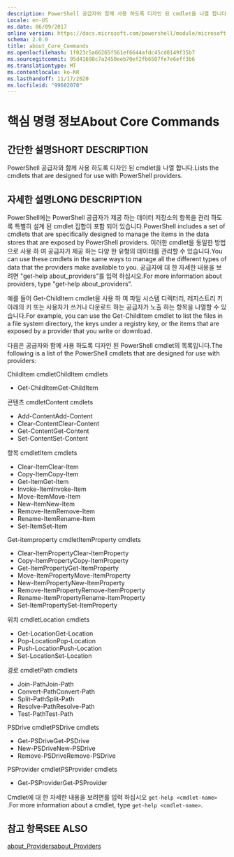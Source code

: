 ```yaml
---
description: PowerShell 공급자와 함께 사용 하도록 디자인 된 cmdlet을 나열 합니다.
Locale: en-US
ms.date: 06/09/2017
online version: https://docs.microsoft.com/powershell/module/microsoft.powershell.core/about/about_core_commands?view=powershell-7.2&WT.mc_id=ps-gethelp
schema: 2.0.0
title: about_Core_Commands
ms.openlocfilehash: 1f023c5a66265f561ef6644afdc45cd0149f35b7
ms.sourcegitcommit: 95d41698c7a2450eeb70ef2fb6507fe7e6eff3b6
ms.translationtype: MT
ms.contentlocale: ko-KR
ms.lasthandoff: 11/17/2020
ms.locfileid: "99602070"
---
```

# <a name="about-core-commands"></a><span data-ttu-id="6639d-103">핵심 명령 정보</span><span class="sxs-lookup"><span data-stu-id="6639d-103">About Core Commands</span></span>

## <a name="short-description"></a><span data-ttu-id="6639d-104">간단한 설명</span><span class="sxs-lookup"><span data-stu-id="6639d-104">SHORT DESCRIPTION</span></span>
<span data-ttu-id="6639d-105">PowerShell 공급자와 함께 사용 하도록 디자인 된 cmdlet을 나열 합니다.</span><span class="sxs-lookup"><span data-stu-id="6639d-105">Lists the cmdlets that are designed for use with PowerShell providers.</span></span>

## <a name="long-description"></a><span data-ttu-id="6639d-106">자세한 설명</span><span class="sxs-lookup"><span data-stu-id="6639d-106">LONG DESCRIPTION</span></span>

<span data-ttu-id="6639d-107">PowerShell에는 PowerShell 공급자가 제공 하는 데이터 저장소의 항목을 관리 하도록 특별히 설계 된 cmdlet 집합이 포함 되어 있습니다.</span><span class="sxs-lookup"><span data-stu-id="6639d-107">PowerShell includes a set of cmdlets that are specifically designed to manage the items in the data stores that are exposed by PowerShell providers.</span></span>
<span data-ttu-id="6639d-108">이러한 cmdlet을 동일한 방법으로 사용 하 여 공급자가 제공 하는 다양 한 유형의 데이터를 관리할 수 있습니다.</span><span class="sxs-lookup"><span data-stu-id="6639d-108">You can use these cmdlets in the same ways to manage all the different types of data that the providers make available to you.</span></span> <span data-ttu-id="6639d-109">공급자에 대 한 자세한 내용을 보려면 "get-help about_providers"를 입력 하십시오.</span><span class="sxs-lookup"><span data-stu-id="6639d-109">For more information about providers, type "get-help about_providers".</span></span>

<span data-ttu-id="6639d-110">예를 들어 Get-ChildItem cmdlet을 사용 하 여 파일 시스템 디렉터리, 레지스트리 키 아래의 키 또는 사용자가 쓰거나 다운로드 하는 공급자가 노출 하는 항목을 나열할 수 있습니다.</span><span class="sxs-lookup"><span data-stu-id="6639d-110">For example, you can use the Get-ChildItem cmdlet to list the files in a file system directory, the keys under a registry key, or the items that are exposed by a provider that you write or download.</span></span>

<span data-ttu-id="6639d-111">다음은 공급자와 함께 사용 하도록 디자인 된 PowerShell cmdlet의 목록입니다.</span><span class="sxs-lookup"><span data-stu-id="6639d-111">The following is a list of the PowerShell cmdlets that are designed for use with providers:</span></span>

<span data-ttu-id="6639d-112">ChildItem cmdlet</span><span class="sxs-lookup"><span data-stu-id="6639d-112">ChildItem cmdlets</span></span>

- <span data-ttu-id="6639d-113">Get-ChildItem</span><span class="sxs-lookup"><span data-stu-id="6639d-113">Get-ChildItem</span></span>

<span data-ttu-id="6639d-114">콘텐츠 cmdlet</span><span class="sxs-lookup"><span data-stu-id="6639d-114">Content cmdlets</span></span>

- <span data-ttu-id="6639d-115">Add-Content</span><span class="sxs-lookup"><span data-stu-id="6639d-115">Add-Content</span></span>
- <span data-ttu-id="6639d-116">Clear-Content</span><span class="sxs-lookup"><span data-stu-id="6639d-116">Clear-Content</span></span>
- <span data-ttu-id="6639d-117">Get-Content</span><span class="sxs-lookup"><span data-stu-id="6639d-117">Get-Content</span></span>
- <span data-ttu-id="6639d-118">Set-Content</span><span class="sxs-lookup"><span data-stu-id="6639d-118">Set-Content</span></span>

<span data-ttu-id="6639d-119">항목 cmdlet</span><span class="sxs-lookup"><span data-stu-id="6639d-119">Item cmdlets</span></span>

- <span data-ttu-id="6639d-120">Clear-Item</span><span class="sxs-lookup"><span data-stu-id="6639d-120">Clear-Item</span></span>
- <span data-ttu-id="6639d-121">Copy-Item</span><span class="sxs-lookup"><span data-stu-id="6639d-121">Copy-Item</span></span>
- <span data-ttu-id="6639d-122">Get-Item</span><span class="sxs-lookup"><span data-stu-id="6639d-122">Get-Item</span></span>
- <span data-ttu-id="6639d-123">Invoke-Item</span><span class="sxs-lookup"><span data-stu-id="6639d-123">Invoke-Item</span></span>
- <span data-ttu-id="6639d-124">Move-Item</span><span class="sxs-lookup"><span data-stu-id="6639d-124">Move-Item</span></span>
- <span data-ttu-id="6639d-125">New-Item</span><span class="sxs-lookup"><span data-stu-id="6639d-125">New-Item</span></span>
- <span data-ttu-id="6639d-126">Remove-Item</span><span class="sxs-lookup"><span data-stu-id="6639d-126">Remove-Item</span></span>
- <span data-ttu-id="6639d-127">Rename-Item</span><span class="sxs-lookup"><span data-stu-id="6639d-127">Rename-Item</span></span>
- <span data-ttu-id="6639d-128">Set-Item</span><span class="sxs-lookup"><span data-stu-id="6639d-128">Set-Item</span></span>

<span data-ttu-id="6639d-129">Get-itemproperty cmdlet</span><span class="sxs-lookup"><span data-stu-id="6639d-129">ItemProperty cmdlets</span></span>

- <span data-ttu-id="6639d-130">Clear-ItemProperty</span><span class="sxs-lookup"><span data-stu-id="6639d-130">Clear-ItemProperty</span></span>
- <span data-ttu-id="6639d-131">Copy-ItemProperty</span><span class="sxs-lookup"><span data-stu-id="6639d-131">Copy-ItemProperty</span></span>
- <span data-ttu-id="6639d-132">Get-ItemProperty</span><span class="sxs-lookup"><span data-stu-id="6639d-132">Get-ItemProperty</span></span>
- <span data-ttu-id="6639d-133">Move-ItemProperty</span><span class="sxs-lookup"><span data-stu-id="6639d-133">Move-ItemProperty</span></span>
- <span data-ttu-id="6639d-134">New-ItemProperty</span><span class="sxs-lookup"><span data-stu-id="6639d-134">New-ItemProperty</span></span>
- <span data-ttu-id="6639d-135">Remove-ItemProperty</span><span class="sxs-lookup"><span data-stu-id="6639d-135">Remove-ItemProperty</span></span>
- <span data-ttu-id="6639d-136">Rename-ItemProperty</span><span class="sxs-lookup"><span data-stu-id="6639d-136">Rename-ItemProperty</span></span>
- <span data-ttu-id="6639d-137">Set-ItemProperty</span><span class="sxs-lookup"><span data-stu-id="6639d-137">Set-ItemProperty</span></span>

<span data-ttu-id="6639d-138">위치 cmdlet</span><span class="sxs-lookup"><span data-stu-id="6639d-138">Location cmdlets</span></span>

- <span data-ttu-id="6639d-139">Get-Location</span><span class="sxs-lookup"><span data-stu-id="6639d-139">Get-Location</span></span>
- <span data-ttu-id="6639d-140">Pop-Location</span><span class="sxs-lookup"><span data-stu-id="6639d-140">Pop-Location</span></span>
- <span data-ttu-id="6639d-141">Push-Location</span><span class="sxs-lookup"><span data-stu-id="6639d-141">Push-Location</span></span>
- <span data-ttu-id="6639d-142">Set-Location</span><span class="sxs-lookup"><span data-stu-id="6639d-142">Set-Location</span></span>

<span data-ttu-id="6639d-143">경로 cmdlet</span><span class="sxs-lookup"><span data-stu-id="6639d-143">Path cmdlets</span></span>

- <span data-ttu-id="6639d-144">Join-Path</span><span class="sxs-lookup"><span data-stu-id="6639d-144">Join-Path</span></span>
- <span data-ttu-id="6639d-145">Convert-Path</span><span class="sxs-lookup"><span data-stu-id="6639d-145">Convert-Path</span></span>
- <span data-ttu-id="6639d-146">Split-Path</span><span class="sxs-lookup"><span data-stu-id="6639d-146">Split-Path</span></span>
- <span data-ttu-id="6639d-147">Resolve-Path</span><span class="sxs-lookup"><span data-stu-id="6639d-147">Resolve-Path</span></span>
- <span data-ttu-id="6639d-148">Test-Path</span><span class="sxs-lookup"><span data-stu-id="6639d-148">Test-Path</span></span>

<span data-ttu-id="6639d-149">PSDrive cmdlet</span><span class="sxs-lookup"><span data-stu-id="6639d-149">PSDrive cmdlets</span></span>

- <span data-ttu-id="6639d-150">Get-PSDrive</span><span class="sxs-lookup"><span data-stu-id="6639d-150">Get-PSDrive</span></span>
- <span data-ttu-id="6639d-151">New-PSDrive</span><span class="sxs-lookup"><span data-stu-id="6639d-151">New-PSDrive</span></span>
- <span data-ttu-id="6639d-152">Remove-PSDrive</span><span class="sxs-lookup"><span data-stu-id="6639d-152">Remove-PSDrive</span></span>

<span data-ttu-id="6639d-153">PSProvider cmdlet</span><span class="sxs-lookup"><span data-stu-id="6639d-153">PSProvider cmdlets</span></span>

- <span data-ttu-id="6639d-154">Get-PSProvider</span><span class="sxs-lookup"><span data-stu-id="6639d-154">Get-PSProvider</span></span>

<span data-ttu-id="6639d-155">Cmdlet에 대 한 자세한 내용을 보려면를 입력 하십시오 `get-help <cmdlet-name>` .</span><span class="sxs-lookup"><span data-stu-id="6639d-155">For more information about a cmdlet, type `get-help <cmdlet-name>`.</span></span>

## <a name="see-also"></a><span data-ttu-id="6639d-156">참고 항목</span><span class="sxs-lookup"><span data-stu-id="6639d-156">SEE ALSO</span></span>

[<span data-ttu-id="6639d-157">about_Providers</span><span class="sxs-lookup"><span data-stu-id="6639d-157">about_Providers</span></span>](about_Providers.md)

